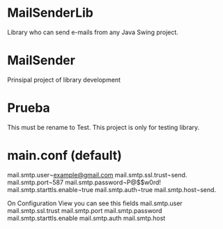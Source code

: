# MailSenderLib
Library who can send e-mails from any Java Swing project.
# MailSender
Prinsipal project of library development
# Prueba
This must be rename to Test. This project is only for testing library.
# main.conf (default)
mail.smtp.user¬example@gmail.com
mail.smtp.ssl.trust¬send.
mail.smtp.port¬587
mail.smtp.password¬P@$$w0rd!
mail.smtp.starttls.enable¬true
mail.smtp.auth¬true
mail.smtp.host¬send.

On Configuration View you can see this fields 
mail.smtp.user
mail.smtp.ssl.trust
mail.smtp.port
mail.smtp.password
mail.smtp.starttls.enable
mail.smtp.auth
mail.smtp.host
